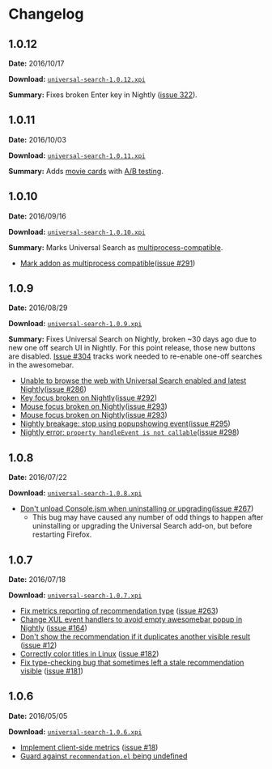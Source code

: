 # Changelog

## 1.0.12

**Date:** 2016/10/17

**Download:** [`universal-search-1.0.12.xpi`](https://s3-us-west-2.amazonaws.com/universal-search/universal-search-1.0.12.xpi)

**Summary:** Fixes broken Enter key in Nightly ([issue 322](https://github.com/mozilla/universal-search/issues/322)).

## 1.0.11

**Date:** 2016/10/03

**Download:** [`universal-search-1.0.11.xpi`](https://s3-us-west-2.amazonaws.com/universal-search/universal-search-1.0.11.xpi)

**Summary:** Adds [movie cards](https://github.com/mozilla/universal-search/pull/316) with [A/B testing](https://github.com/mozilla/universal-search/pull/278).

## 1.0.10

**Date:** 2016/09/16

**Download:** [`universal-search-1.0.10.xpi`](https://s3-us-west-2.amazonaws.com/universal-search/universal-search-1.0.10.xpi)

**Summary:** Marks Universal Search as [multiprocess-compatible](https://wiki.mozilla.org/Electrolysis).

- [Mark addon as multiprocess compatible](https://github.com/mozilla/universal-search/commit/c0d2cfc74ebbf01f6c4bdbc231ab87853f4c6864)([issue #291](https://github.com/mozilla/universal-search/issues/291))

## 1.0.9

**Date:** 2016/08/29

**Download:** [`universal-search-1.0.9.xpi`](https://s3-us-west-2.amazonaws.com/universal-search/universal-search-1.0.9.xpi)

**Summary:** Fixes Universal Search on Nightly, broken ~30 days ago due to new one off search UI in Nightly. For this point release, those new buttons are disabled. [Issue #304](https://github.com/mozilla/universal-search/issues/304) tracks work needed to re-enable one-off searches in the awesomebar.

- [Unable to browse the web with Universal Search enabled and latest Nightly](https://github.com/mozilla/universal-search/commit/03aeb87dc82e9b4b4dbe63a2f04f024aad447beb)([issue #286](https://github.com/mozilla/universal-search/issues/286))
- [Key focus broken on Nightly](https://github.com/mozilla/universal-search/commit/03aeb87dc82e9b4b4dbe63a2f04f024aad447beb)([issue #292](https://github.com/mozilla/universal-search/issues/292))
- [Mouse focus broken on Nightly](https://github.com/mozilla/universal-search/commit/03aeb87dc82e9b4b4dbe63a2f04f024aad447beb)([issue #293](https://github.com/mozilla/universal-search/issues/293))
- [Mouse focus broken on Nightly](https://github.com/mozilla/universal-search/commit/03aeb87dc82e9b4b4dbe63a2f04f024aad447beb)([issue #293](https://github.com/mozilla/universal-search/issues/293))
- [Nightly breakage: stop using popupshowing event](https://github.com/mozilla/universal-search/commit/03aeb87dc82e9b4b4dbe63a2f04f024aad447beb)([issue #295](https://github.com/mozilla/universal-search/issues/295))
- [Nightly error: `property handleEvent is not callable`](https://github.com/mozilla/universal-search/commit/03aeb87dc82e9b4b4dbe63a2f04f024aad447beb)([issue #298](https://github.com/mozilla/universal-search/issues/298))


## 1.0.8

**Date:** 2016/07/22

**Download:** [`universal-search-1.0.8.xpi`](https://s3-us-west-2.amazonaws.com/universal-search/universal-search-1.0.8.xpi)

- [Don't unload Console.jsm when uninstalling or upgrading](https://github.com/mozilla/universal-search/commit/e02583298d3d79e368c625932b29b47eaa13bd80)([issue #267](https://github.com/mozilla/universal-search/issues/267))
  - This bug may have caused any number of odd things to happen after uninstalling or upgrading the Universal Search add-on, but before restarting Firefox.


## 1.0.7

**Date:** 2016/07/18

**Download:** [`universal-search-1.0.7.xpi`](https://s3-us-west-2.amazonaws.com/universal-search/universal-search-1.0.7.xpi)

- [Fix metrics reporting of recommendation type](https://github.com/mozilla/universal-search/commit/2ae3f504d4e91a68b2afe7cb9b03ba690b7f2ff9) ([issue #263](https://github.com/mozilla/universal-search/issues/263))
- [Change XUL event handlers to avoid empty awesomebar popup in Nightly](https://github.com/mozilla/universal-search/commit/0b1f54f24c0ef71fb170c7bf82893d1938c7e710) ([issue #164](https://github.com/mozilla/universal-search/issues/164))
- [Don't show the recommendation if it duplicates another visible result](https://github.com/mozilla/universal-search/commit/d0beb2fd3f510a1ed95ffc3bb5cc39551ed8a1e3) ([issue #12](https://github.com/mozilla/universal-search/issues/12))
- [Correctly color titles in Linux](https://github.com/mozilla/universal-search/commit/0ea68bc51a89e85cd12c5b99b3cf4fc7fe9e5936) ([issue #182](https://github.com/mozilla/universal-search/issues/182))
- [Fix type-checking bug that sometimes left a stale recommendation visible](https://github.com/mozilla/universal-search/commit/36a8bf55d797a5b63db62772fe3ff722707cbd9d) ([issue #181](https://github.com/mozilla/universal-search/issues/181))


## 1.0.6

**Date:** 2016/05/05

**Download:** [`universal-search-1.0.6.xpi`](https://s3-us-west-2.amazonaws.com/universal-search/universal-search-1.0.6.xpi)

- [Implement client-side metrics](https://github.com/mozilla/universal-search/commit/59f7f323113904ebb76de55f6fbbe57c159944d6) ([issue #18](https://github.com/mozilla/universal-search/issues/18))
- [Guard against `recommendation.el` being undefined](https://github.com/mozilla/universal-search/commit/8ce801c305a6917a691cc5fb0ec97a60b4b28437)
